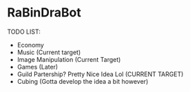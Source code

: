 # RaBinDraBot

TODO LIST:                                        
- Economy<br/>
- Music (Current target)<br/>
- Image Manipulation (Current Target)<br/>
- Games (Later)<br/>
- Guild Partership? Pretty Nice Idea Lol (CURRENT TARGET)<br/>
- Cubing (Gotta develop the idea a bit however) <br/>